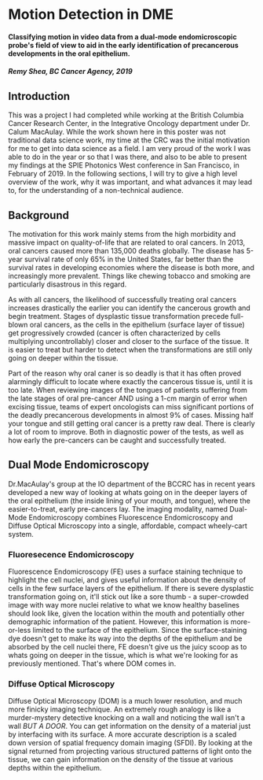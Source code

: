 # Motion Detection in DME
#### Classifying motion in video data from a dual-mode endomicroscopic probe's field of view to aid in the early identification of precancerous developments in the oral epithelium.
##### Remy Shea, BC Cancer Agency, 2019

## Introduction
This was a project I had completed while working at the British Columbia Cancer Research Center, in the Integrative Oncology department under Dr. Calum MacAulay. While the work shown here in this poster was not traditional data science work, my time at the CRC was the initial motivation for me to get into data science as a field. I am very proud of the work I was able to do in the year or so that I was there, and also to be able to present my findings at the SPIE Photonics West conference in San Francisco, in February of 2019. In the following sections, I will try to give a high level overview of the work, why it was important, and what advances it may lead to, for the understanding of a non-technical audience.

## Background
The motivation for this work mainly stems from the high morbidity and massive impact on quality-of-life that are related to oral cancers. In 2013, oral cancers caused more than 135,000 deaths globally. The disease has 5-year survival rate of only 65% in the United States, far better than the survival rates in developing economies where the disease is both more, and increasingly more prevalent. Things like chewing tobacco and smoking are particularly disastrous in this regard.

As with all cancers, the likelihood of successfully treating oral cancers increases drastically the earlier you can identify the cancerous growth and begin treatment. Stages of dysplastic tissue transformation precede full-blown oral cancers, as the cells in the epithelium (surface layer of tissue) get progressively crowded (cancer is often characterized by cells multiplying uncontrollably) closer and closer to the surface of the tissue. It is easier to treat but harder to detect when the transformations are still only going on deeper within the tissue.

Part of the reason why oral caner is so deadly is that it has often proved alarmingly difficult to locate where exactly the cancerous tissue is, until it is too late. When reviewing images of the tongues of patients suffering from the late stages of oral pre-cancer AND using a 1-cm margin of error when excising tissue, teams of expert oncologists can miss significant portions of the deadly precancerous developments in almost 9% of cases. Missing half your tongue and still getting oral cancer is a pretty raw deal. There is clearly a lot of room to improve. Both in diagnostic power of the tests, as well as how early the pre-cancers can be caught and successfully treated.

## Dual Mode Endomicroscopy
Dr.MacAulay's group at the IO department of the BCCRC has in recent years developed a new way of looking at whats going on in the deeper layers of the oral epithelium (the inside lining of your mouth, and tongue), where the easier-to-treat, early pre-cancers lay. The imaging modality, named Dual-Mode Endomicroscopy combines Fluorescence Endomicroscopy and Diffuse Optical Microscopy into a single, affordable, compact wheely-cart system.

### Fluoresecence Endomicroscopy
Fluorescence Endomicroscopy (FE) uses a surface staining technique to highlight the cell nuclei, and gives useful information about the density of cells in the few surface layers of the epithelium. If there is severe dysplastic transformation going on, it'll stick out like a sore thumb - a super-crowded image with way more nuclei relative to what we know healthy baselines should look like, given the location within the mouth and potentially other demographic information of the patient. However, this information is more-or-less limited to the surface of the epithelium. Since the surface-staining dye doesn't get to make its way into the depths of the epithelium and be absorbed by the cell nuclei there, FE doesn't give us the juicy scoop as to whats going on deeper in the tissue, which is what we're looking for as previously mentioned. That's where DOM comes in.

### Diffuse Optical Microscopy
Diffuse Optical Microscopy (DOM) is a much lower resolution, and much more finicky imaging technique. An extremely rough analogy is like a murder-mystery detective knocking on a wall and noticing the wall isn't a wall *BUT A DOOR*. You can get information on the density of a material just by interfacing with its surface. A more accurate description is a scaled down version of spatial frequency domain imaging (SFDI). By looking at the signal returned from projecting various structured patterns of light onto the tissue, we can gain information on the density of the tissue at various depths within the epithelium.
